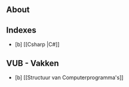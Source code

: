 ## About


## Indexes
- [b] [[Csharp |C#]]

## VUB - Vakken
- [b] [[Structuur van Computerprogramma's]]

